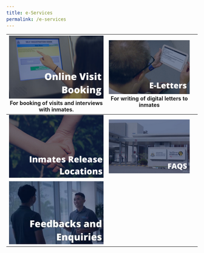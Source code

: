 ```yaml
---
title: e-Services
permalink: /e-services
---
```

|[ ![Alt text for image on Isomer site](/images/image-library/ovb.png)](https://www.ipris.sps.gov.sg/sps-vms3-web/#/home/index) For booking of visits and interviews with inmates. | [![Alt text for image on Isomer site](/images/image-library/eletters.png)](https://eservice.sps.gov.sg/eletters) For writing of digital letters to inmates||
| -------- | -------- | -------- |
|[![Alt text for image on Isomer site](/images/image-library/irl.png)](https://www.sps.gov.sg/connect-us/other-matters/inmates-release-locations) |[![Alt text for image on Isomer site](/images/faq-icon.png)](https://www.sps.gov.sg/faqs/AskPris.html)|     |
|[![Alt text for image on Isomer site](/images/image-library/feedbacks.jpg)](https://pris-test-staging.netlify.app/feedback) ||     |
